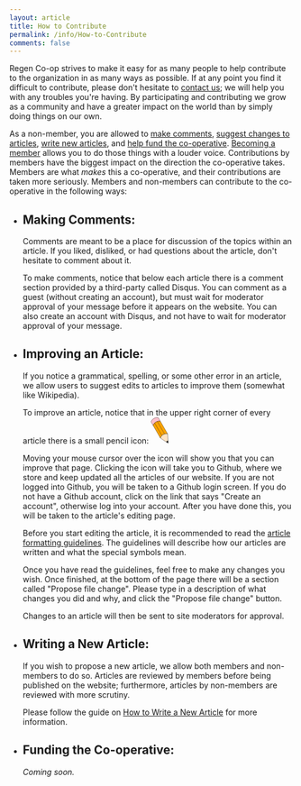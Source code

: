 ```yaml
---
layout: article
title: How to Contribute
permalink: /info/How-to-Contribute
comments: false
---
```



Regen Co-op strives to make it easy for as many people to help contribute to the organization in as many ways as possible. If at any point you find it difficult to contribute, please don't hesitate to [contact us](/info/contact); we will help you with any troubles you're having. By participating and contributing we grow as a community and have a greater impact on the world than by simply doing things on our own.

As a non-member, you are allowed to [make comments](#making-comments), [suggest changes to articles](#improving-an-article), [write new articles](#writing-a-new-article), and [help fund the co-operative](#funding-the-co-operative). [Becoming a member](#todo) allows you to do those things with a louder voice. Contributions by members have the biggest impact on the direction the co-operative takes. Members are what _makes_ this a co-operative, and their contributions are taken more seriously. Members and non-members can contribute to the co-operative in the following ways:

- ## Making Comments:

  Comments are meant to be a place for discussion of the topics within an article. If you liked, disliked, or had questions about the article, don't hesitate to comment about it.

  To make comments, notice that below each article there is a comment section provided by a third-party called Disqus. You can comment as a guest (without creating an account), but must wait for moderator approval of your message before it appears on the website. You can also create an account with Disqus, and not have to wait for moderator approval of your message.


- ## Improving an Article:

  If you notice a grammatical, spelling, or some other error in an article, we allow users to suggest edits to articles to improve them (somewhat like Wikipedia).

  To improve an article, notice that in the upper right corner of every article  there is a small pencil icon: <svg width="31" height="47" viewBox="0 0 84 125" class="icon-pencil"><g transform="rotate(-30, 49, 64)" stroke="black" ><path fill="pink" d="m69 23c-10-10-30-10-40 0 0 0 0-20 0-20 10-10 30-10 40 0 0 0 0 20 0 20zM69 93"/><path fill="orange" d="m69 93c0 0 0-70 0-70 -10-10-30-10-40 0 0 0 0 70 0 70 11-11 31-9 40 0zm-28-77c0 0 0 70 0 70m15 0c0 0 0-70 0-70"/><path fill="Bisque" d="m69 93c0 0-15 30-15 30 -3-1-8-1-10 0 0 0-15-30-15-30 11-11 31-9 40 0z"/><path fill="black" d="m49 133c0 0 5-10 5-10 -3-1-8-1-10 0 0 0 5 10 5 10z"/></g></svg>
  
  Moving your mouse cursor over the icon will show you that you can improve that page. Clicking the icon will take you to Github, where we store and keep updated all the articles of our website. If you are not logged into Github, you will be taken to a Github login screen. If you do not have a Github account, click on the link that says "Create an account", otherwise log into your account. After you have done this, you will be taken to the article's editing page.

  Before you start editing the article, it is recommended to read the [article formatting guidelines](#todo). The guidelines will describe how our articles are written and what the special symbols mean. 
  
  Once you have read the guidelines, feel free to make any changes you wish. Once finished, at the bottom of the page there will be a section called "Propose file change". Please type in a description of what changes you did and why, and click the "Propose file change" button.

  Changes to an article will then be sent to site moderators for approval.

- ## Writing a New Article:
  
  If you wish to propose a new article, we allow both members and non-members to do so. Articles are reviewed by members before being published on the website; furthermore, articles by non-members are reviewed with more scrutiny.

  Please follow the guide on [How to Write a New Article](#todo) for more information.

- ## Funding the Co-operative:
  
  _Coming soon._
